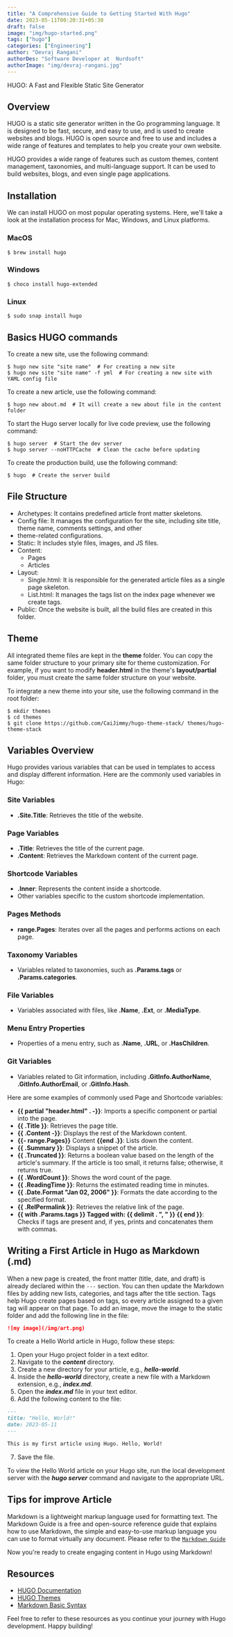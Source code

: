 ```yaml
---
title: "A Comprehensive Guide to Getting Started With Hugo"
date: 2023-05-11T00:20:31+05:30
draft: false
image: "img/hugo-started.png"
tags: ["hugo"]
categories: ["Engineering"]
author: "Devraj Rangani"
authorDes: "Software Developer at  Nurdsoft"
authorImage: "img/devraj-rangani.jpg"
---
```


HUGO: A Fast and Flexible Static Site Generator

## Overview

HUGO is a static site generator written in the Go programming language. It is designed to be fast, secure, and easy to use, and is used to create websites and blogs. HUGO is open source and free to use and includes a wide range of features and templates to help you create your own website.

HUGO provides a wide range of features such as custom themes, content management, taxonomies, and multi-language support. It can be used to build websites, blogs, and even single page applications.

## Installation

We can install HUGO on most popular operating systems. Here, we'll take a look at the installation process for Mac, Windows, and Linux platforms.

### MacOS

```shell
$ brew install hugo
```

### Windows

```shell
$ choco install hugo-extended
```

### Linux

```shell
$ sudo snap install hugo
```

## Basics HUGO commands

To create a new site, use the following command:

```shell
$ hugo new site "site name"  # For creating a new site
$ hugo new site "site name" -f yml  # For creating a new site with YAML config file
```

To create a new article, use the following command:

```shell
$ hugo new about.md  # It will create a new about file in the content folder
```

To start the Hugo server locally for live code preview, use the following command:

```shell
$ hugo server  # Start the dev server
$ hugo server --noHTTPCache  # Clean the cache before updating
```

To create the production build, use the following command:

```shell
$ hugo  # Create the server build
```

## File Structure

- Archetypes: It contains predefined article front matter skeletons.
- Config file: It manages the configuration for the site, including site title, theme name, comments settings, and other
- theme-related configurations.
- Static: It includes style files, images, and JS files.
- Content:
  - Pages
  - Articles
- Layout:
  - Single.html: It is responsible for the generated article files as a single page skeleton.
  - List.html: It manages the tags list on the index page whenever we create tags.
- Public: Once the website is built, all the build files are created in this folder.

## Theme

All integrated theme files are kept in the **theme** folder. You can copy the same folder structure to your primary site for theme customization. For example, if you want to modify **header.html** in the theme's **layout/partial** folder, you must create the same folder structure on your website.

To integrate a new theme into your site, use the following command in the root folder:

```shell
$ mkdir themes
$ cd themes
$ git clone https://github.com/CaiJimmy/hugo-theme-stack/ themes/hugo-theme-stack
```

## Variables Overview

Hugo provides various variables that can be used in templates to access and display different information. Here are the commonly used variables in Hugo:

### Site Variables

- **.Site.Title**: Retrieves the title of the website.

### Page Variables

- **.Title**: Retrieves the title of the current page.
- **.Content**: Retrieves the Markdown content of the current page.

### Shortcode Variables

- **.Inner**: Represents the content inside a shortcode.
- Other variables specific to the custom shortcode implementation.

### Pages Methods

- **range.Pages**: Iterates over all the pages and performs actions on each page.

### Taxonomy Variables

- Variables related to taxonomies, such as **.Params.tags** or **.Params.categories**.

### File Variables

- Variables associated with files, like **.Name**, **.Ext**, or **.MediaType**.

### Menu Entry Properties

- Properties of a menu entry, such as **.Name**, **.URL**, or **.HasChildren**.

### Git Variables

- Variables related to Git information, including **.GitInfo.AuthorName**, **.GitInfo.AuthorEmail**, or **.GitInfo.Hash**.

Here are some examples of commonly used Page and Shortcode variables:

- **{{ partial "header.html" . -}}**: Imports a specific component or partial into the page.
- **{{ .Title }}**: Retrieves the page title.
- **{{ .Content -}}**: Displays the rest of the Markdown content.
- **{{- range.Pages}}** Content **{{end .}}**: Lists down the content.
- **{{ .Summary }}**: Displays a snippet of the article.
- **{{ .Truncated }}**: Returns a boolean value based on the length of the article's summary. If the article is too small, it returns false; otherwise, it returns true.
- **{{ .WordCount }}**: Shows the word count of the page.
- **{{ .ReadingTime }}**: Returns the estimated reading time in minutes.
- **{{ .Date.Format "Jan 02, 2006" }}**: Formats the date according to the specified format.
- **{{ .RelPermalink }}**: Retrieves the relative link of the page.
- **{{ with .Params.tags }} Tagged with: {{ delimit . ", " }} {{ end }}**: Checks if tags are present and, if yes, prints and concatenates them with commas.

## Writing a First Article in Hugo as Markdown (.md)

When a new page is created, the front matter (title, date, and draft) is already declared within the `---` section. You can then update the Markdown files by adding new lists, categories, and tags after the title section. Tags help Hugo create pages based on tags, so every article assigned to a given tag will appear on that page. To add an image, move the image to the static folder and add the following line in the file:

```markdown
![my image](/img/art.png)
```

To create a Hello World article in Hugo, follow these steps:

1. Open your Hugo project folder in a text editor.
2. Navigate to the **_content_** directory.
3. Create a new directory for your article, e.g., **_hello-world_**.
4. Inside the **_hello-world_** directory, create a new file with a Markdown extension, e.g., **_index.md_**.
5. Open the **_index.md_** file in your text editor.
6. Add the following content to the file:

```markdown
---
title: "Hello, World!"
date: 2023-05-11
---

This is my first article using Hugo. Hello, World!
```

7. Save the file.

To view the Hello World article on your Hugo site, run the local development server with the **_hugo server_** command and navigate to the appropriate URL.

## Tips for improve Article

Markdown is a lightweight markup language used for formatting text.
The Markdown Guide is a free and open-source reference guide that explains how to use Markdown, the simple and easy-to-use markup language you can use to format virtually any document. Please refer to the [`Markdown Guide`](https://www.markdownguide.org/)

Now you're ready to create engaging content in Hugo using Markdown!

## Resources

- [HUGO Documentation](https://gohugo.io/documentation/)
- [HUGO Themes](https://themes.gohugo.io/)
- [Markdown Basic Syntax](https://www.markdownguide.org/basic-syntax/)

Feel free to refer to these resources as you continue your journey with Hugo development. Happy building!
